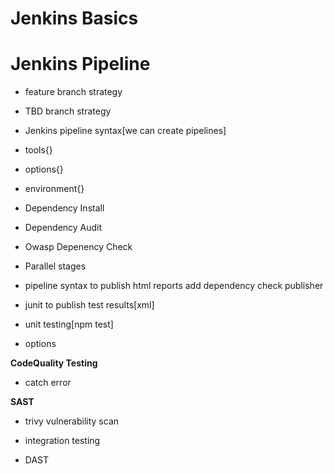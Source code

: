 # Jenkins Basics

# Jenkins Pipeline
- feature branch strategy
- TBD branch strategy

- Jenkins pipeline syntax[we can create pipelines]

- tools{}
- options{}
- environment{}

- Dependency Install
- Dependency Audit
- Owasp Depenency Check
- Parallel stages
- pipeline syntax to publish html reports  add dependency check publisher 
- junit to publish test results[xml] 
- unit testing[npm test]
- options

**CodeQuality Testing**
- catch error

**SAST**

- trivy vulnerability scan
- integration testing

- DAST




